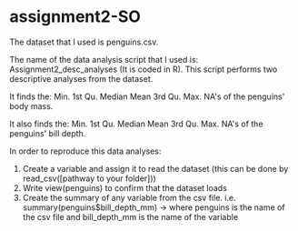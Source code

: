 # assignment2-SO
The dataset that I used is penguins.csv.

The name of the data analysis script that I used is: Assignment2_desc_analyses
(It is coded in R). This script performs two descriptive analyses from the dataset. 

It finds the:
Min. 1st Qu.  Median    Mean 3rd Qu.    Max.    NA's 
of the penguins' body mass. 

It also finds the: 
Min. 1st Qu.  Median    Mean 3rd Qu.    Max.    NA's 
of the penguins' bill depth. 

In order to reproduce this data analyses: 
1. Create a variable and assign it to read the dataset (this can be done by read_csv([pathway to your folder]))
2. Write view(penguins) to confirm that the dataset loads 
3. Create the summary of any variable from the csv file. 
i.e. summary(penguins$bill_depth_mm) -> where penguins is the name of the csv file and bill_depth_mm is the name of the variable